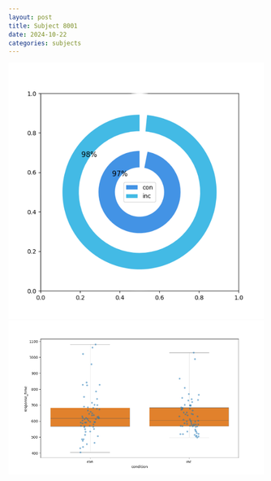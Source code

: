 ```yaml
---
layout: post
title: Subject 8001
date: 2024-10-22
categories: subjects
---
```


![](data/8001/run-4/8001_accuracy_by_condition.png)
![](data/8001/run-4/8001_rt.png)

